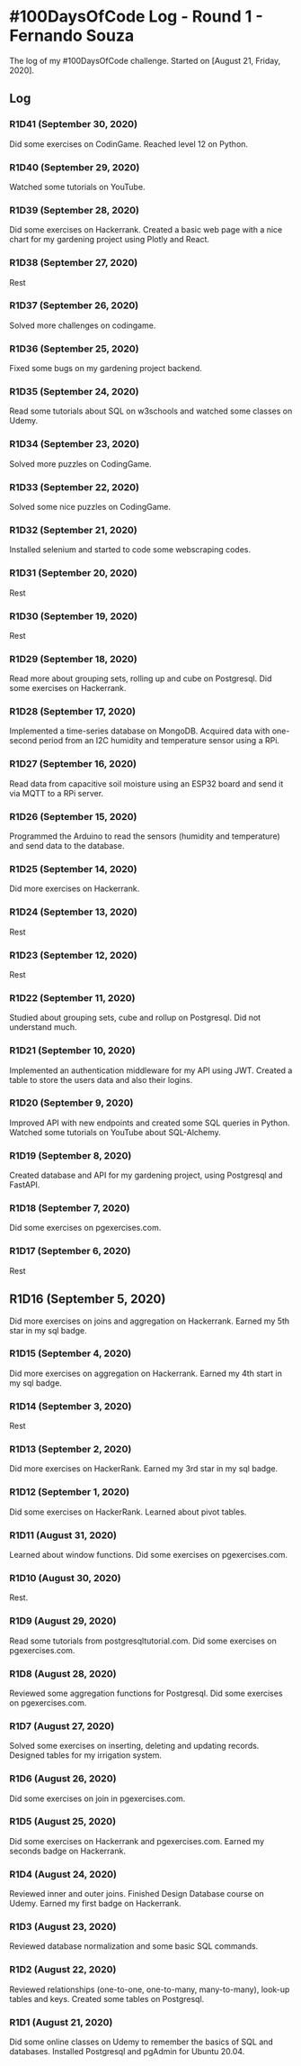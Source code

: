 # #100DaysOfCode Log - Round 1 - Fernando Souza

The log of my #100DaysOfCode challenge. Started on [August 21, Friday, 2020].


## Log

### R1D41 (September 30, 2020)

Did some exercises on CodinGame.
Reached level 12 on Python.

### R1D40 (September 29, 2020)

Watched some tutorials on YouTube.

### R1D39 (September 28, 2020)

Did some exercises on Hackerrank.
Created a basic web page with a nice chart for my gardening project using Plotly and React.

### R1D38 (September 27, 2020)

Rest

### R1D37 (September 26, 2020)

Solved more challenges on codingame.

### R1D36 (September 25, 2020)

Fixed some bugs on my gardening project backend.

### R1D35 (September 24, 2020)

Read some tutorials about SQL on w3schools and watched some classes on Udemy.

### R1D34 (September 23, 2020)

Solved more puzzles on CodingGame.


### R1D33 (September 22, 2020)

Solved some nice puzzles on CodingGame.

### R1D32 (September 21, 2020)

Installed selenium and started to code some webscraping codes.


### R1D31 (September 20, 2020)

Rest

### R1D30 (September 19, 2020)

Rest

### R1D29 (September 18, 2020)

Read more about grouping sets, rolling up and cube on Postgresql.
Did some exercises on Hackerrank.


### R1D28 (September 17, 2020)

Implemented a time-series database on MongoDB. 
Acquired data with one-second period from an I2C humidity and temperature sensor using a RPi.


### R1D27 (September 16, 2020)

Read data from capacitive soil moisture using an ESP32 board and send it via MQTT to a RPi server.

### R1D26 (September 15, 2020)

Programmed the Arduino to read the sensors (humidity and temperature) and send data to the database.

### R1D25 (September 14, 2020)

Did more exercises on Hackerrank.

### R1D24 (September 13, 2020)

Rest

### R1D23 (September 12, 2020)

Rest

### R1D22 (September 11, 2020)

Studied about grouping sets, cube and rollup on Postgresql.
Did not understand much.


### R1D21 (September 10, 2020)

Implemented an authentication middleware for my API using JWT.
Created a table to store the users data and also their logins.

### R1D20 (September 9, 2020)

Improved API with new endpoints and created some SQL queries in Python.
Watched some tutorials on YouTube about SQL-Alchemy.


### R1D19 (September 8, 2020)

Created database and API for my gardening project, using Postgresql and FastAPI.


### R1D18 (September 7, 2020)

Did some exercises on pgexercises.com.


### R1D17 (September 6, 2020)

Rest

## R1D16 (September 5, 2020)

Did more exercises on joins and aggregation on Hackerrank.
Earned my 5th star in my sql badge.

### R1D15 (September 4, 2020)

Did more exercises on aggregation on Hackerrank.
Earned my 4th start in my sql badge.

### R1D14 (September 3, 2020)

Rest


### R1D13 (September 2, 2020)

Did more exercises on HackerRank.
Earned my 3rd star in my sql badge.


### R1D12 (September 1, 2020)

Did some exercises on HackerRank.
Learned about pivot tables.

### R1D11 (August 31, 2020)

Learned about window functions.
Did some exercises on pgexercises.com.

### R1D10 (August 30, 2020)

Rest.

### R1D9 (August 29, 2020)

Read some tutorials from postgresqltutorial.com.
Did some exercises on pgexercises.com.

### R1D8 (August 28, 2020)

Reviewed some aggregation functions for Postgresql.
Did some exercises on pgexercises.com.

### R1D7 (August 27, 2020)

Solved some exercises on inserting, deleting and updating records.
Designed tables for my irrigation system.

### R1D6 (August 26, 2020)

Did some exercises on join in pgexercises.com.

### R1D5 (August 25, 2020)

Did some exercises on Hackerrank and pgexercises.com.
Earned my seconds badge on Hackerrank.

### R1D4 (August 24, 2020)

Reviewed inner and outer joins. Finished Design Database course on Udemy.
Earned my first badge on Hackerrank.

### R1D3 (August 23, 2020)

Reviewed database normalization and some basic SQL commands.

### R1D2 (August 22, 2020)

Reviewed relationships (one-to-one, one-to-many, many-to-many), look-up tables and keys.
Created some tables on Postgresql.

### R1D1 (August 21, 2020)

Did some online classes on Udemy to remember the basics of SQL and databases.
Installed Postgresql and pgAdmin for Ubuntu 20.04.
